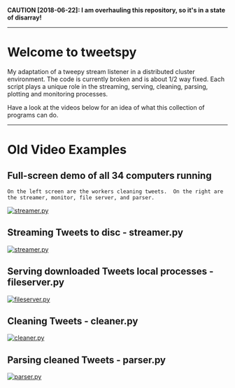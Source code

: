 **CAUTION [2018-06-22]: I am overhauling this repository, so it's in a state of disarray!**

---

Welcome to tweetspy
===================

My adaptation of a tweepy stream listener in a distributed cluster environment.  The code is currently broken and is about 1/2 way fixed.  Each script plays a unique role in the streaming, serving, cleaning, parsing, plotting and monitoring processes.

Have a look at the videos below for an idea of what this collection of programs can do.

---

Old Video Examples
==================

Full-screen demo of all 34 computers running
--------------------------------------------
    On the left screen are the workers cleaning tweets.  On the right are the streamer, monitor, file server, and parser.

[![streamer.py](http://img.youtube.com/vi/66tErZ3Im3A/0.jpg)](https://www.youtube.com/watch?v=66tErZ3Im3A)

Streaming Tweets to disc - streamer.py
--------------------------------------

[![streamer.py](http://img.youtube.com/vi/UI9wrz7934Q/0.jpg)](https://www.youtube.com/watch?v=UI9wrz7934Q)

Serving downloaded Tweets local processes - fileserver.py
---------------------------------------------------------

[![fileserver.py](http://img.youtube.com/vi/pFbGDQ-eL-A/0.jpg)](https://www.youtube.com/watch?v=pFbGDQ-eL-A)

Cleaning Tweets - cleaner.py
----------------------------

[![cleaner.py](http://img.youtube.com/vi/hnJ68ZkK3MU/0.jpg)](https://www.youtube.com/watch?v=hnJ68ZkK3MU)

Parsing cleaned Tweets - parser.py
----------------------------------

[![parser.py](http://img.youtube.com/vi/jc_q7n1tGVQ/0.jpg)](https://www.youtube.com/watch?v=jc_q7n1tGVQ)
